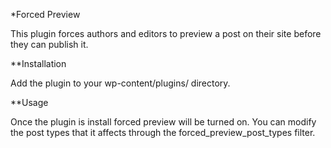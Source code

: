 *Forced Preview

This plugin forces authors and editors to preview a post on their site before they can publish it.

**Installation

Add the plugin to your wp-content/plugins/ directory.

**Usage

Once the plugin is install forced preview will be turned on. You can modify the post types that it affects through the forced_preview_post_types filter.